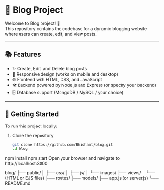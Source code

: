 # 📝 Blog Project

Welcome to  Blog project! 🚀  
This repository contains the codebase for a dynamic blogging website where users can create, edit, and view posts.

---

## 📚 Features

- ✨ Create, Edit, and Delete blog posts
- 🧩 Responsive design (works on mobile and desktop)
- 🌐 Frontend with HTML, CSS, and JavaScript
- 🛠️ Backend powered by Node.js and Express (or specify your backend)
- 🗄️ Database support (MongoDB / MySQL / your choice)

---

## 🚀 Getting Started

To run this project locally:

1. Clone the repository
   ```bash
   git clone https://github.com/Bhishamt/blog.git
   cd blog
npm install
npm start
Open your browser and navigate to http://localhost:3000

blog/
├── public/
│   ├── css/
│   ├── js/
│   └── images/
├── views/
│   └── (HTML or EJS files)
├── routes/
├── models/
├── app.js (or server.js)
└── README.md
